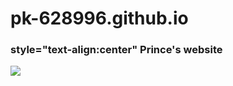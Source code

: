 # pk-628996.github.io
<h3>  style="text-align:center" Prince's website </h3>
<img src="https://te.legra.ph/file/c5ffe53d0a2eaeb9f0bc2.jpg" />


